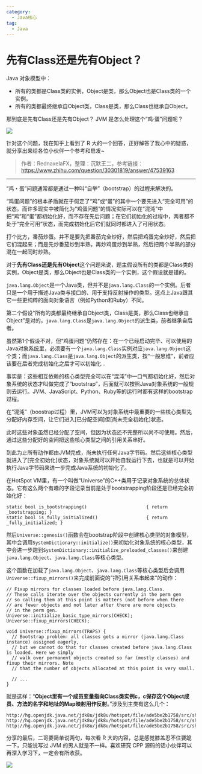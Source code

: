 ```yaml
---
category:
  - Java核心
tag:
  - Java
---
```


# 先有Class还是先有Object？

Java 对象模型中：

- 所有的类都是Class类的实例，Object是类，那么Object也是Class类的一个实例。
- 所有的类都最终继承自Object类，Class是类，那么Class也继承自Object。

那到底是先有Class还是先有Object？ JVM 是怎么处理这个“鸡·蛋”问题呢？

![](http://cdn.tobebetterjavaer.com/tobebetterjavaer/images/images/basic-extra-meal/class-object-2f47490c-70b8-41b8-9551-42c2f98eea91.png)

针对这个问题，我在知乎上看到了 R 大的一个回答，正好解答了我心中的疑惑，就分享出来给各位小伙伴一个参考和启发~

>作者：RednaxelaFX，整理：沉默王二，参考链接：https://www.zhihu.com/question/30301819/answer/47539163

-----

“鸡・蛋”问题通常都是通过一种叫“自举”（bootstrap）的过程来解决的。

“鸡蛋问题”的根本矛盾就在于假定了“鸡”或“蛋”的其中一个要先进入“完全可用”的状态。而许多现实中被简化为“鸡蛋问题”的情况实际可以在“混沌”中把“鸡”和“蛋”都初始化好，而不存在先后问题；在它们初始化的过程中，两者都不处于“完全可用”状态，而完成初始化后它们就同时都进入了可用状态。

打个比方，番茄炒蛋。并不是要先把番茄完全炒好，然后把鸡蛋完全炒好，然后把它们混起来；而是先炒番茄炒到半熟，再炒鸡蛋炒到半熟，然后把两个半熟的部分混在一起同时炒熟。

对于**先有Class还是先有Object**这个问题来说，题主假设所有的类都是Class类的实例，Object是类，那么Object也是Class类的一个实例，这个假设就是错的。

`java.lang.Object`是一个Java类，但并不是`java.lang.Class`的一个实例。后者只是一个用于描述Java类与接口的、用于支持反射操作的类型。这点上Java跟其它一些更纯粹的面向对象语言（例如Python和Ruby）不同。

第二个假设“所有的类都最终继承自Object类，Class是类，那么Class也继承自Object”是对的，`java.lang.Class`是`java.lang.Object`的派生类，前者继承自后者。

虽然第1个假设不对，但“鸡蛋问题”仍然存在：在一个已经启动完毕、可以使用的Java对象系统里，必须要有一个`java.lang.Class`实例对应`java.lang.Object`这个类；而`java.lang.Class`是`java.lang.Object`的派生类，按“一般思维”，前者应该要在后者完成初始化之后才可以初始化…

事实是：这些相互依赖的核心类型完全可以在“混沌”中一口气都初始化好，然后对象系统的状态才叫做完成了“bootstrap”，后面就可以按照Java对象系统的一般规则去运行。JVM、JavaScript、Python、Ruby等的运行时都有这样的bootstrap过程。

在“混沌”（boostrap过程）里，JVM可以为对象系统中最重要的一些核心类型先分配好内存空间，让它们进入[已分配空间]但[尚未完全初始化]状态。

此时这些对象虽然已经分配了空间，但因为状态还不完整所以尚不可使用。然后，通过这些分配好的空间把这些核心类型之间的引用关系串好。

到此为止所有动作都由JVM完成，尚未执行任何Java字节码。然后这些核心类型就进入了[完全初始化]状态，对象系统就可以开始自我运行下去，也就是可以开始执行Java字节码来进一步完成Java系统的初始化了。

在HotSpot VM里，有一个叫做“Universe”的C++类用于记录对象系统的总体状态。它有这么两个有趣的字段记录当前是处于bootstrapping阶段还是已经完全初始化好：

```
static bool is_bootstrapping()                      { return _bootstrapping; }
static bool is_fully_initialized()                  { return _fully_initialized; }
```

然后`Universe::genesis()`函数会在bootstrap阶段中创建核心类型的对象模型，其中会调用`SystemDictionary::initialize()`来初始化对象系统的核心类型，其中会进一步跑到`SystemDictionary::initialize_preloaded_classes()`来创建`java.lang.Object`、`java.lang.Class`等核心类型。

这个函数在加载了`java.lang.Object`、`java.lang.Class`等核心类型后会调用`Universe::fixup_mirrors()`来完成前面说的“把引用关系串起来”的动作：

```
// Fixup mirrors for classes loaded before java.lang.Class.
// These calls iterate over the objects currently in the perm gen
// so calling them at this point is matters (not before when there
// are fewer objects and not later after there are more objects
// in the perm gen.
Universe::initialize_basic_type_mirrors(CHECK);
Universe::fixup_mirrors(CHECK);

void Universe::fixup_mirrors(TRAPS) {
  // Bootstrap problem: all classes gets a mirror (java.lang.Class instance) assigned eagerly,
  // but we cannot do that for classes created before java.lang.Class is loaded. Here we simply
  // walk over permanent objects created so far (mostly classes) and fixup their mirrors. Note
  // that the number of objects allocated at this point is very small.

  // ...
}
```

就是这样：“**Object里有一个成员变量指向Class类实例c，c保存这个Object成员、方法的名字和地址的Map映射用作反射**。”涉及到主类有这么几个：

```
http://hg.openjdk.java.net/jdk8u/jdk8u/hotspot/file/ade5be2b1758/src/share/vm/memory/universe.hpp#l399
http://hg.openjdk.java.net/jdk8u/jdk8u/hotspot/file/ade5be2b1758/src/share/vm/memory/universe.cpp#l259
http://hg.openjdk.java.net/jdk8u/jdk8u/hotspot/file/ade5be2b1758/src/share/vm/classfile/systemDictionary.cpp#l1814
```

分享的最后，二哥要简单说两句，每次看 R 大的内容，总是感觉膝盖忍不住要跪一下，只能说写过 JVM 的男人就是不一样。喜欢研究 CPP 源码的话小伙伴可以再深入学习下，一定会有所收获。


![](http://cdn.tobebetterjavaer.com/tobebetterjavaer/images/xingbiaogongzhonghao.png)











